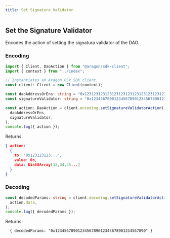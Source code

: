 ```yaml
---
title: Set Signature Validator
---
```


## Set the Signature Validator

Encodes the action of setting the signatura validator of the DAO.

### Encoding

```ts
import { Client, DaoAction } from "@aragon/sdk-client";
import { context } from "../index";

// Instantiates an Aragon OSx SDK client.
const client: Client = new Client(context);

const daoAddressOrEns: string = "0x123123123123123123123123123123123123";
const signatureValidator: string = "0x1234567890123456789012345678901234567890";

const action: DaoAction = client.encoding.setSignatureValidatorAction(
  daoAddressOrEns,
  signatureValidator,
);
console.log({ action });
```


Returns:

```json
{ action:
  {
    to: "0x123123123...",
    value: 0n,
    data: Uint8Array[12,34,45...]
  }
}
```

### Decoding

```ts
const decodedParams: string = client.decoding.setSignatureValidatorAction(
  action.data,
);
console.log({ decodedParams });
```


Returns:

```
  { decodedParams: "0x1234567890123456789012345678901234567890" }
```